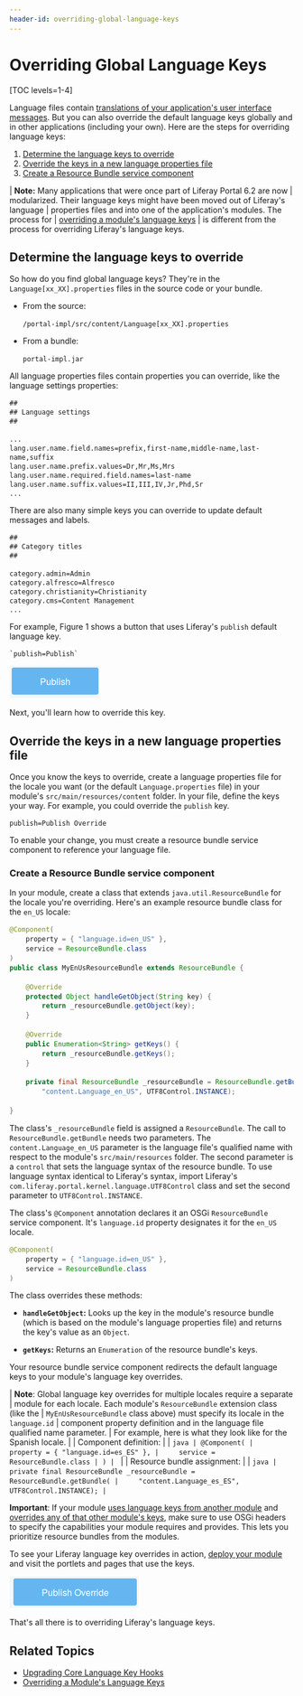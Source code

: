 ```yaml
---
header-id: overriding-global-language-keys
---
```


# Overriding Global Language Keys

[TOC levels=1-4]

Language files contain [translations of your application's user interface 
messages](/docs/7-2/frameworks/-/knowledge_base/f/localizing-your-application). 
But you can also override the default language keys globally and in other 
applications (including your own). Here are the steps for overriding 
language keys:

1.  [Determine the language keys to override](#determine-the-language-keys-to-override)
2.  [Override the keys in a new language properties file](#override-the-keys-in-a-new-language-properties-file)
3.  [Create a Resource Bundle service component](#create-a-resource-bundle-service-component)

| **Note:** Many applications that were once part of Liferay Portal 6.2 are now 
| modularized. Their language keys might have been moved out of Liferay's language 
| properties files and into one of the application's modules. The process for 
| [overriding a module's language keys](/docs/7-2/customization/-/knowledge_base/c/overriding-a-modules-language-keys) 
| is different from the process for overriding Liferay's language keys. 

## Determine the language keys to override

So how do you find global language keys? They're in the 
`Language[xx_XX].properties` files in the source code or your bundle. 

-   From the source:

    `/portal-impl/src/content/Language[xx_XX].properties`

-   From a bundle:

    `portal-impl.jar`

All language properties files contain properties you can override, like the 
language settings properties:

```properties
##
## Language settings
##

...
lang.user.name.field.names=prefix,first-name,middle-name,last-name,suffix
lang.user.name.prefix.values=Dr,Mr,Ms,Mrs
lang.user.name.required.field.names=last-name
lang.user.name.suffix.values=II,III,IV,Jr,Phd,Sr
...
```

There are also many simple keys you can override to update default messages and
labels.

```properties
##
## Category titles
##

category.admin=Admin
category.alfresco=Alfresco
category.christianity=Christianity
category.cms=Content Management
...
```

For example, Figure 1 shows a button that uses Liferay's `publish` default 
language key. 
    
    `publish=Publish`
 
![Figure 1: Messages displayed in Liferay's user interface can be customized.](../../images/standard-publish.png)

Next, you'll learn how to override this key. 

## Override the keys in a new language properties file

Once you know the keys to override, create a language properties file for the 
locale you want (or the default `Language.properties` file) in your module's 
`src/main/resources/content` folder. In your file, define the keys your way. For 
example, you could override the `publish` key. 

```properties
publish=Publish Override
```

To enable your change, you must create a resource bundle service component to 
reference your language file. 

### Create a Resource Bundle service component

In your module, create a class that extends `java.util.ResourceBundle` for the 
locale you're overriding. Here's an example resource bundle class for the 
`en_US` locale:

```java
@Component(
    property = { "language.id=en_US" }, 
    service = ResourceBundle.class
)
public class MyEnUsResourceBundle extends ResourceBundle {

    @Override
    protected Object handleGetObject(String key) {
        return _resourceBundle.getObject(key);
    }

    @Override
    public Enumeration<String> getKeys() {
        return _resourceBundle.getKeys();
    }

    private final ResourceBundle _resourceBundle = ResourceBundle.getBundle(
        "content.Language_en_US", UTF8Control.INSTANCE);

}
```

The class's `_resourceBundle` field is assigned a `ResourceBundle`. The call to 
`ResourceBundle.getBundle` needs two parameters. The `content.Language_en_US` 
parameter is the language file's qualified name with respect to the module's 
`src/main/resources` folder. The second parameter is a `control` that sets the 
language syntax of the resource bundle. To use language syntax identical to 
Liferay's syntax, import Liferay's 
`com.liferay.portal.kernel.language.UTF8Control` class and set the second 
parameter to `UTF8Control.INSTANCE`. 

The class's `@Component` annotation declares it an OSGi `ResourceBundle` service 
component. It's `language.id` property designates it for the `en_US` locale. 

```java
@Component(
    property = { "language.id=en_US" }, 
    service = ResourceBundle.class
)
```

The class overrides these methods:

-   **`handleGetObject`:** Looks up the key in the module's resource bundle 
    (which is based on the module's language properties file) and returns the 
    key's value as an `Object`. 

-   **`getKeys`:** Returns an `Enumeration` of the resource bundle's keys. 

Your resource bundle service component redirects the default language keys to 
your module's language key overrides. 

| **Note**: Global language key overrides for multiple locales require a separate 
| module for each locale. Each module's `ResourceBundle` extension class (like the 
| `MyEnUsResourceBundle` class above) must specify its locale in the `language.id` 
| component property definition and in the language file qualified name parameter. 
| For example, here is what they look like for the Spanish locale. 
| 
| Component definition:
| 
| ```java
| @Component(
|     property = { "language.id=es_ES" },
|     service = ResourceBundle.class
| )
| ```
| 
| Resource bundle assignment:
| 
| ```java
| private final ResourceBundle _resourceBundle = ResourceBundle.getBundle(
|     "content.Language_es_ES", UTF8Control.INSTANCE);
| ```

**Important**: If your module [uses language keys from another module](/docs/7-2/frameworks/-/knowledge_base/f/using-language-modules)
and [overrides any of that other module's keys](/docs/7-2/frameworks/-/knowledge_base/f/using-language-modules),
make sure to use OSGi headers to specify the capabilities your module requires 
and provides. This lets you prioritize resource bundles from the modules. 

To see your Liferay language key overrides in action, 
[deploy your module](/docs/7-2/reference/-/knowledge_base/r/deploying-a-project) 
and visit the portlets and pages that use the keys. 

![Figure 2: This button uses the overridden `publish` key.](../../images/localized-publish.png)

That's all there is to overriding Liferay's language keys. 

## Related Topics

- [Upgrading Core Language Key Hooks](/docs/7-2/tutorials/-/knowledge_base/t/upgrading-core-language-key-hooks)
- [Overriding a Module's Language Keys](/docs/7-2/customization/-/knowledge_base/c/overriding-a-modules-language-keys)
